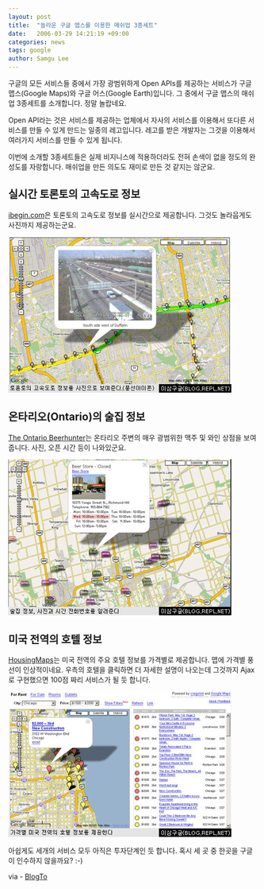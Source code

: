 ```yaml
---
layout: post
title:  "놀라운 구글 맵스를 이용한 메쉬업 3종세트"
date:   2006-03-29 14:21:19 +09:00
categories: news
tags: google
author: Samgu Lee
---
```

구글의 모든 서비스들 중에서 가장 광범위하게 Open APIs를 제공하는 서비스가 구글 맵스(Google Maps)와 구글 어스(Google Earth)입니다. 그 중에서 구글 맵스의 매쉬업 3종세트를 소개합니다. 정말 놀랍네요.

Open API라는 것은 서비스를 제공하는 업체에서 자사의 서비스를 이용해서 또다른 서비스를 만들 수 있게 만드는 일종의 레고입니다. 레고를 받은 개발자는 그것을 이용해서 여러가지 서비스를 만들 수 있게 됩니다.

이번에 소개할 3종세트들은 실제 비지니스에 적용하더라도 전혀 손색이 없을 정도의 완성도를 자랑합니다. 매쉬업을 만든 의도도 재미로 만든 것 같지는 않군요.

## 실시간 토론토의 고속도로 정보

[ibegin.com](http://toronto.ibegin.com/traffic/)은 토론토의 고속도로 정보를 실시간으로 제공합니다. 그것도 놀라웁게도 사진까지 제공하는군요.

![실시간 토론토의 고속도로 정보](/assets/google_maps_meshup_1.jpg)

## 온타리오(Ontario)의 술집 정보

[The Ontario Beerhunter](http://www.beerhunter.ca/)는 온타리오 주변의 매우 광범위한 맥주 및 와인 상점을 보여줍니다. 사진, 오픈 시간 등이 나와있군요.

![온타리오(Ontario)의 술집 정보](/assets/google_maps_meshup_2.jpg)

## 미국 전역의 호텔 정보

[HousingMaps](http://www.housingmaps.com/)는 미국 전역의 주요 호텔 정보를 가격별로 제공합니다. 맵에 가격별 풍선이 인상적이네요. 우측의 호텔을 클릭하면 더 자세한 설명이 나오는데 그것까지 Ajax로 구현했으면 100점 짜리 서비스가 될 듯 합니다.

![미국 전역의 호텔 정보](/assets/google_maps_meshup_3.jpg)

아쉽게도 세개의 서비스 모두 아직은 투자단계인 듯 합니다. 혹시 세 곳 중 한곳을 구글이 인수하지 않을까요? :-)

via - [BlogTo](http://www.blogto.com/city/2006/03/highway_traffic_google_maps_style/)
